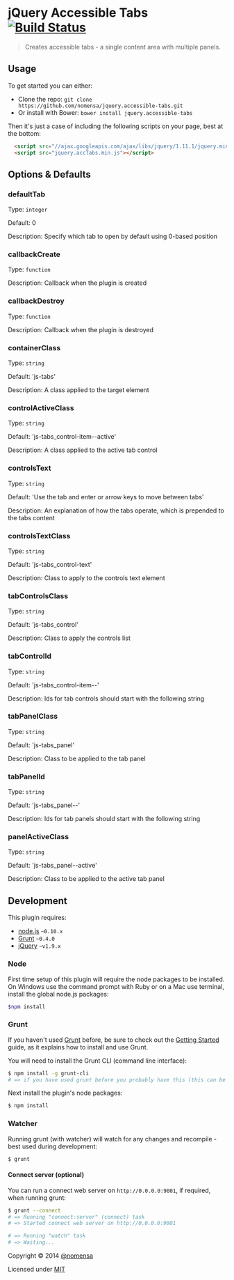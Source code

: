 # jQuery Accessible Tabs [![Build Status](https://travis-ci.org/nomensa/jquery.accessible-tabs.svg)](https://travis-ci.org/nomensa/jquery.accessible-tabs.svg?branch=master)

> Creates accessible tabs - a single content area with multiple panels.


## Usage

To get started you can either:

 - Clone the repo: `git clone https://github.com/nomensa/jquery.accessible-tabs.git`
 - Or install with Bower: `bower install jquery.accessible-tabs`

Then it's just a case of including the following scripts on your page, best at the bottom:

```html
  <script src="//ajax.googleapis.com/ajax/libs/jquery/1.11.1/jquery.min.js"></script>
  <script src="jquery.accTabs.min.js"></script>
```


## Options & Defaults

### defaultTab

Type: `integer`

Default: 0

Description: Specify which tab to open by default using 0-based position

### callbackCreate

Type: `function`

Description: Callback when the plugin is created

### callbackDestroy

Type: `function`

Description: Callback when the plugin is destroyed

### containerClass

Type: `string`

Default: 'js-tabs'

Description: A class applied to the target element

### controlActiveClass

Type: `string`

Default: 'js-tabs_control-item--active'

Description: A class applied to the active tab control

### controlsText

Type: `string`

Default: 'Use the tab and enter or arrow keys to move between tabs'

Description: An explanation of how the tabs operate, which is prepended to the tabs content

### controlsTextClass

Type: `string`

Default: 'js-tabs_control-text'

Description: Class to apply to the controls text element

### tabControlsClass

Type: `string`

Default: 'js-tabs_control'

Description: Class to apply the controls list

### tabControlId

Type: `string`

Default: 'js-tabs_control-item--'

Description: Ids for tab controls should start with the following string

### tabPanelClass

Type: `string`

Default: 'js-tabs_panel'

Description: Class to be applied to the tab panel

### tabPanelId

Type: `string`

Default: 'js-tabs_panel--'

Description: Ids for tab panels should start with the following string

### panelActiveClass

Type: `string`

Default: 'js-tabs_panel--active'

Description: Class to be applied to the active tab panel


## Development

This plugin requires:

 - [node.js](http://nodejs.org/) `~0.10.x`
 - [Grunt](http://gruntjs.com/) `~0.4.0`
 - [jQuery](http://jquery.com) `~v1.9.x`

### Node
First time setup of this plugin will require the node packages to be installed. On Windows use the command prompt with Ruby or on a Mac use terminal, install the global node.js packages:

```bash
$npm install
```

### Grunt
If you haven't used [Grunt](http://gruntjs.com/) before, be sure to check out the [Getting Started](http://gruntjs.com/getting-started) guide, as it explains how to install and use Grunt.

You will need to install the Grunt CLI (command line interface):

```bash
$ npm install -g grunt-cli
# => if you have used grunt before you probably have this (this can be run from any directory)
```

Next install the plugin's node packages:

```bash
$ npm install
```

### Watcher

Running grunt (with watcher) will watch for any changes and recompile - best used during development:

```bash
$ grunt
```

#### Connect server (optional)

You can run a connect web server on `http://0.0.0.0:9001`, if required, when running grunt:

```bash
$ grunt --connect
# => Running "connect:server" (connect) task
# => Started connect web server on http://0.0.0.0:9001

# => Running "watch" task
# => Waiting...
```

Copyright &copy; 2014 [@nomensa](http://nomensa.com)

Licensed under [MIT](http://opensource.org/licenses/mit-license.php)